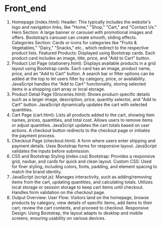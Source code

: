 # Front_end
1. Homepage (index.html):
Header: This typically includes the website's logo and navigation links, like "Home," "Shop," "Cart," and "Contact Us."
Hero Section: A large banner or carousel with promotional images and offers. Bootstrap’s carousel can create smooth, sliding effects.
Categories Section: Cards or icons for categories like "Fruits & Vegetables," "Dairy," "Snacks," etc., which redirect to the respective product lists.
Featured Products: Displayed using Bootstrap cards. Each product card includes an image, title, price, and "Add to Cart" button.
2. Product List Page (stationery.html):
Displays available products in a grid layout using Bootstrap cards. Each card has an image, product name, price, and an "Add to Cart" button.
A search bar or filter options can be added at the top to let users filter by category, price, or availability.
JavaScript handles the "Add to Cart" functionality, storing selected items in a shopping cart array or local storage.
3. Product Detail Page (Groceries.html):
Shows product-specific details such as a larger image, description, price, quantity selector, and "Add to Cart" button.
JavaScript dynamically updates the cart with selected quantities.
4. Cart Page (cart.html):
Lists all products added to the cart, showing item names, prices, quantities, and total cost.
Allows users to remove items or adjust quantities. JavaScript updates the cart totals based on user actions.
A checkout button redirects to the checkout page or initiates the payment process.
5. Checkout Page (checkout.html):
A form where users enter shipping and payment details.
Uses Bootstrap forms for responsive layout. JavaScript validates the inputs before submission.
6. CSS and Bootstrap Styling (index.css)
Bootstrap: Provides a responsive grid, navbar, and cards for quick and clean layout.
Custom CSS: Used for finer styling, including colors, fonts, padding, and element spacing to match the brand identity.
7. JavaScript (script.js):
Manages interactivity, such as adding/removing items from the cart, updating quantities, and calculating totals.
Utilizes local storage or session storage to keep cart items until checkout.
Handles form validation on the checkout page.
8. Output Overview:
User Flow: Visitors land on the homepage, browse products by category, view details of specific items, add items to their cart, review the cart contents, and proceed to checkout.
Responsive Design: Using Bootstrap, the layout adapts to desktop and mobile screens, ensuring usability on various devices.
